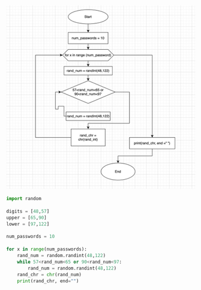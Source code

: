 ![Flowchart](https://github.com/KaiFig/unit-1/blob/main/Quiz/Quiz_007.jpg)

```.py
import random

digits = [48,57]
upper = [65,90]
lower = [97,122]

num_passwords = 10

for x in range(num_passwords):
    rand_num = random.randint(48,122)
    while 57<rand_num<65 or 90<rand_num<97:
        rand_num = random.randint(48,122)
    rand_chr = chr(rand_num)
    print(rand_chr, end="")
